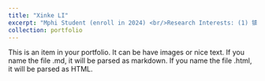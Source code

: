 ```yaml
---
title: "Xinke LI"
excerpt: "Mphi Student (enroll in 2024) <br/>Research Interests: (1) 镇海湾; <br/>(2) 微塑料分析. <br/><img src='/images/campus_group.png' style='max-width: 500px; height: auto;'>"
collection: portfolio
---
```


This is an item in your portfolio. It can be have images or nice text. If you name the file .md, it will be parsed as markdown. If you name the file .html, it will be parsed as HTML. 
